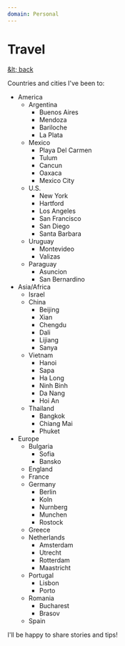 ```yaml
---
domain: Personal
---
```


<script lang="ts">
	import PersonalPage from '$lib/PersonalPage.svx';
</script>

<PersonalPage>

# Travel
[&amp;lt; back](/personal)

Countries and cities I've been to:

- America
	- Argentina
		- Buenos Aires
		- Mendoza
		- Bariloche
		- La Plata
	- Mexico
		- Playa Del Carmen
		- Tulum
		- Cancun
		- Oaxaca
		- Mexico City
	- U.S.
		- New York
		- Hartford
		- Los Angeles
		- San Francisco
		- San Diego
		- Santa Barbara
	- Uruguay
		- Montevideo
		- Valizas
	- Paraguay
		- Asuncion
		- San Bernardino 
- Asia/Africa
	- Israel
	- China
		- Beijing
		- Xian
		- Chengdu
		- Dali
		- Lijiang
		- Sanya
	- Vietnam
		- Hanoi
		- Sapa
		- Ha Long
		- Ninh Binh
		- Da Nang
		- Hoi An
	- Thailand
		- Bangkok
		- Chiang Mai
		- Phuket
- Europe
	- Bulgaria
		- Sofia
		- Bansko
	- England
	- France
	- Germany
		- Berlin
		- Koln
		- Nurnberg
		- Munchen
		- Rostock
	- Greece
	- Netherlands
		- Amsterdam
		- Utrecht
		- Rotterdam
		- Maastricht
	- Portugal
		- Lisbon
		- Porto
	- Romania
		- Bucharest
		- Brasov
	- Spain

I'll be happy to share stories and tips!

</PersonalPage>